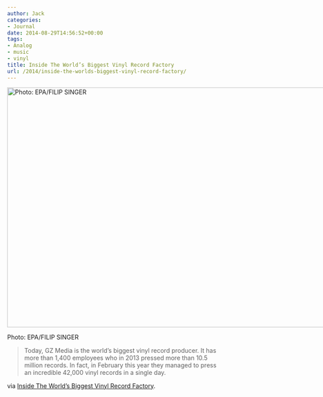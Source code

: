 ```yaml
---
author: Jack
categories:
- Journal
date: 2014-08-29T14:56:52+00:00
tags:
- Analog
- music
- vinyl
title: Inside The World’s Biggest Vinyl Record Factory
url: /2014/inside-the-worlds-biggest-vinyl-record-factory/
---
```


<div id="attachment_3458" style="width: 860px" class="wp-caption alignnone">
  <a href="/wp-content/uploads/2014/08/GZ-Vinyl-Factory-05.jpg"><img class="size-full wp-image-3458" src="/wp-content/uploads/2014/08/GZ-Vinyl-Factory-05.jpg" alt="Photo: EPA/FILIP SINGER" width="850" height="556" srcset="/wp-content/uploads/2014/08/GZ-Vinyl-Factory-05.jpg 850w, /wp-content/uploads/2014/08/GZ-Vinyl-Factory-05-300x196.jpg 300w, /wp-content/uploads/2014/08/GZ-Vinyl-Factory-05-768x502.jpg 768w" sizes="(max-width: 850px) 100vw, 850px" /></a>
  
  <p class="wp-caption-text">
    Photo: EPA/FILIP SINGER
  </p>
</div>

> Today, GZ Media is the world’s biggest vinyl record producer. It has more than 1,400 employees who in 2013 pressed more than 10.5 million records. In fact, in February this year they managed to press an incredible 42,000 vinyl records in a single day.

via [Inside The World’s Biggest Vinyl Record Factory][1].

 [1]: http://www.tonedeaf.com.au/417437/inside-worlds-largest-vinyl-record-manufacturer.htm